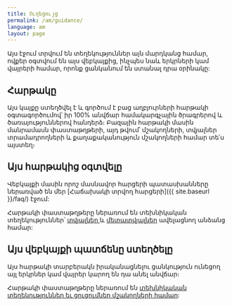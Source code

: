 ```yaml
---
title: Ուղեցույց
permalink: /am/guidance/
language: am
layout: page
---
```


Այս էջում տրվում են տեղեկություններ այն մարդկանց համար, ովքեր օգտվում են այս վեբկայքից, ինչպես նաև երկրների կամ վայրերի համար, որոնք ցանկանում են ստանալ դրա օրինակը:

## Հարթակը

Այս կայքը ստեղծվել է և գործում է բաց աղբյուրների հարթակի օգտագործումով՝ իր 100% անվճար համակարգչային ծրագրերով և ծառայություններով հանդերձ։ Բազային հարթակի մասին մանրամասն փաստաթղթերի, այդ թվում՝ մշակողների, տվյալներ տրամադրողների և քաղաքականություն մշակողների համար տե՛ս այստեղ։ 

## Այս հարթակից օգտվելը

Վեբկայքի մասին որոշ մասնավոր հարցերի պատասխանները ներառված են մեր [Հաճախակի տրվող հարցերի]({{ site.baseurl }}/faq/) էջում:

Հարթակի փաստաթղթերը ներառում են տեխնիկական տեղեկություններ՝ [տվյալներ ](https://open-sdg.readthedocs.io/en/latest/data-format/) և [մետատվյալներ](https://open-sdg.readthedocs.io/en/latest/metadata-format/) ավելացնող անձանց համար:

## Այս վեբկայքի պատճենը ստեղծելը 

Այս հարթակի տարբերակն իրականացնելու ցանկություն ունեցող այլ երկրներ կամ վայրեր կարող են դա անել անվճար։

Հարթակի փաստաթղթերը ներառում են [տեխնիկական տեղեկություններ եւ ցուցումներ մշակողների համար](https://open-sdg.readthedocs.io/en/latest/quick-start/):
